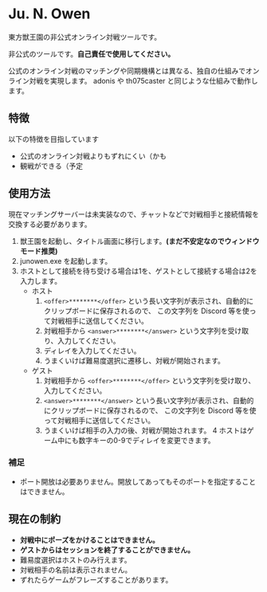 # Ju. N. Owen

東方獣王園の非公式オンライン対戦ツールです。

非公式のツールです。**自己責任で使用してください。**

公式のオンライン対戦のマッチングや同期機構とは異なる、独自の仕組みでオンライン対戦を実現します。
adonis や th075caster と同じような仕組みで動作します。


## 特徴

以下の特徴を目指しています

- 公式のオンライン対戦よりもずれにくい（かも
- 観戦ができる（予定


## 使用方法

現在マッチングサーバーは未実装なので、チャットなどで対戦相手と接続情報を交換する必要があります。

1. 獣王園を起動し、タイトル画面に移行します。**(まだ不安定なのでウィンドウモード推奨)**
2. junowen.exe を起動します。
3. ホストとして接続を待ち受ける場合は1を、ゲストとして接続する場合は2を入力します。
    - ホスト
        1. `<offer>********</offer>` という長い文字列が表示され、自動的にクリップボードに保存されるので、
           この文字列を Discord 等を使って対戦相手に送信してください。
        2. 対戦相手から `<answer>********</answer>` という文字列を受け取り、入力してください。
        3. ディレイを入力してください。
        4. うまくいけば難易度選択に遷移し、対戦が開始されます。
    - ゲスト
        1. 対戦相手から `<offer>********</offer>` という文字列を受け取り、入力してください。
        2. `<answer>********</answer>` という長い文字列が表示され、自動的にクリップボードに保存されるので、
           この文字列を Discord 等を使って対戦相手に送信してください。
        3. うまくいけば相手の入力の後、対戦が開始されます。
4 ホストはゲーム中にも数字キーの0-9でディレイを変更できます。

### 補足

- ポート開放は必要ありません。開放してあってもそのポートを指定することはできません。


## 現在の制約

- **対戦中にポーズをかけることはできません。**
- **ゲストからはセッションを終了することができません。**
- 難易度選択はホストのみ行えます。
- 対戦相手の名前は表示されません。
- ずれたらゲームがフレーズすることがあります。

